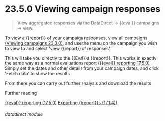 # 23.5.0    Viewing campaign responses

> View aggregated responses via the DataDirect -> {{eval}} campaigns -> view. 

To view a {{report}} of your campaign responses, view all campaigns [(Viewing campaigns 23.3.0)](/help/index/v/{{version}}/p/23.3.0), and use the menu on the campaign you wish to view to and select 'view {{report}} of responses'

This will take you directly to the {{Eval}}s {{report}}.  This works in exactly the same way as a normal evaluations report [({{eval}} reporting 17.5.0)](help/index/v/{{version}}/p/17.5.0) Simply set the dates and other details from your campaign dates, and click 'Fetch data' to show the results.

From there you can carry out further analysis and download the results

Further reading

[{{eval}} reporting (17.5.0)](help/index/v/{{version}}/p/17.5.0)
[Exporting {{report}}s (17.1.4)](/help/index/v/{{version}}/p/17.1.4)).

###### datadirect module

